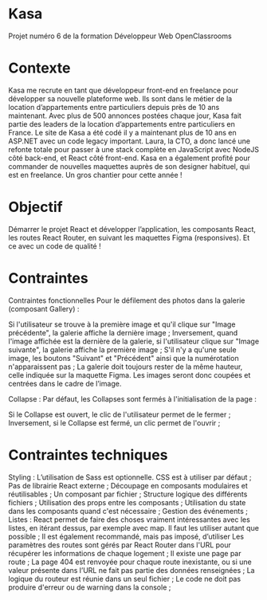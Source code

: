 # Kasa

Projet numéro 6 de la formation Développeur Web OpenClassrooms

# Contexte
Kasa me recrute en tant que développeur front-end en freelance pour développer sa nouvelle plateforme web. Ils sont dans le métier de la location d’appartements entre particuliers depuis près de 10 ans maintenant. Avec plus de 500 annonces postées chaque jour, Kasa fait partie des leaders de la location d’appartements entre particuliers en France. Le site de Kasa a été codé il y a maintenant plus de 10 ans en ASP.NET avec un code legacy important. Laura, la CTO, a donc lancé une refonte totale pour passer à une stack complète en JavaScript avec NodeJS côté back-end, et React côté front-end. Kasa en a également profité pour commander de nouvelles maquettes auprès de son designer habituel, qui est en freelance. Un gros chantier pour cette année !

# Objectif
Démarrer le projet React et développer l’application, les composants React, les routes React Router, en suivant les maquettes Figma (responsives). Et ce avec un code de qualité !

# Contraintes
Contraintes fonctionnelles
Pour le défilement des photos dans la galerie (composant Gallery) :

Si l'utilisateur se trouve à la première image et qu'il clique sur "Image précédente", la galerie affiche la dernière image ;
Inversement, quand l'image affichée est la dernière de la galerie, si l'utilisateur clique sur "Image suivante", la galerie affiche la première image ;
S'il n'y a qu'une seule image, les boutons "Suivant" et "Précédent" ainsi que la numérotation n'apparaissent pas ;
La galerie doit toujours rester de la même hauteur, celle indiquée sur la maquette Figma. Les images seront donc coupées et centrées dans le cadre de l’image.

Collapse : Par défaut, les Collapses sont fermés à l'initialisation de la page :

Si le Collapse est ouvert, le clic de l'utilisateur permet de le fermer ;
Inversement, si le Collapse est fermé, un clic permet de l'ouvrir ;

# Contraintes techniques

Styling : L’utilisation de Sass est optionnelle. CSS est à utiliser par défaut ;
Pas de librairie React externe ;
Découpage en composants modulaires et réutilisables ;
Un composant par fichier ;
Structure logique des différents fichiers ;
Utilisation des props entre les composants ;
Utilisation du state dans les composants quand c'est nécessaire ;
Gestion des événements ;
Listes : React permet de faire des choses vraiment intéressantes avec les listes, en itérant dessus, par exemple avec map. Il faut les utiliser autant que possible ;
Il est également recommandé, mais pas imposé, d’utiliser Les paramètres des routes sont gérés par React Router dans l'URL pour récupérer les informations de chaque logement ;
Il existe une page par route ;
La page 404 est renvoyée pour chaque route inexistante, ou si une valeur présente dans l’URL ne fait pas partie des données renseignées ;
La logique du routeur est réunie dans un seul fichier ;
Le code ne doit pas produire d'erreur ou de warning dans la console ;
